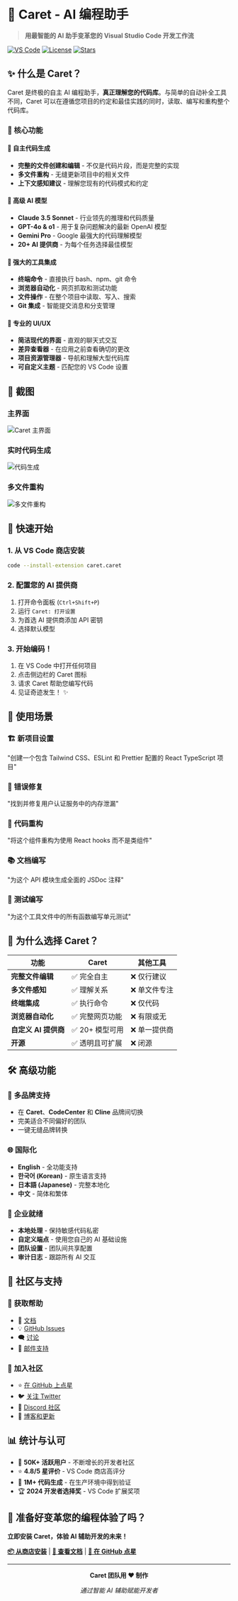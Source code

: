 # 🎯 Caret - AI 编程助手

> **用最智能的 AI 助手变革您的 Visual Studio Code 开发工作流**

[![VS Code](https://img.shields.io/badge/VS%20Code-Extension-blue?logo=visualstudiocode)](https://marketplace.visualstudio.com/items?itemName=caret.caret)
[![License](https://img.shields.io/badge/License-Apache%202.0-green)](LICENSE)
[![Stars](https://img.shields.io/github/stars/aicoding-caret/caret?style=social)](https://github.com/aicoding-caret/caret)

## ✨ 什么是 Caret？

Caret 是终极的自主 AI 编程助手，**真正理解您的代码库**。与简单的自动补全工具不同，Caret 可以在遵循您项目的约定和最佳实践的同时，读取、编写和重构整个代码库。

### 🚀 核心功能

#### 🤖 **自主代码生成**
- **完整的文件创建和编辑** - 不仅是代码片段，而是完整的实现
- **多文件重构** - 无缝更新项目中的相关文件
- **上下文感知建议** - 理解您现有的代码模式和约定

#### 🧠 **高级 AI 模型**
- **Claude 3.5 Sonnet** - 行业领先的推理和代码质量
- **GPT-4o & o1** - 用于复杂问题解决的最新 OpenAI 模型
- **Gemini Pro** - Google 最强大的代码理解模型
- **20+ AI 提供商** - 为每个任务选择最佳模型

#### 🔧 **强大的工具集成**
- **终端命令** - 直接执行 bash、npm、git 命令
- **浏览器自动化** - 网页抓取和测试功能
- **文件操作** - 在整个项目中读取、写入、搜索
- **Git 集成** - 智能提交消息和分支管理

#### 🎨 **专业的 UI/UX**
- **简洁现代的界面** - 直观的聊天式交互
- **差异查看器** - 在应用之前查看确切的更改
- **项目资源管理器** - 导航和理解大型代码库
- **可自定义主题** - 匹配您的 VS Code 设置

## 📸 截图

### 主界面
![Caret 主界面](screenshots/zh/main-interface.png)

### 实时代码生成
![代码生成](screenshots/zh/code-generation.png)

### 多文件重构
![多文件重构](screenshots/zh/multi-file-refactor.png)

## 🚀 快速开始

### 1. 从 VS Code 商店安装
```bash
code --install-extension caret.caret
```

### 2. 配置您的 AI 提供商
1. 打开命令面板 (`Ctrl+Shift+P`)
2. 运行 `Caret: 打开设置`
3. 为首选 AI 提供商添加 API 密钥
4. 选择默认模型

### 3. 开始编码！
1. 在 VS Code 中打开任何项目
2. 点击侧边栏的 Caret 图标
3. 请求 Caret 帮助您编写代码
4. 见证奇迹发生！ ✨

## 🎯 使用场景

### 🏗️ **新项目设置**
"创建一个包含 Tailwind CSS、ESLint 和 Prettier 配置的 React TypeScript 项目"

### 🐛 **错误修复**
"找到并修复用户认证服务中的内存泄漏"

### 🔄 **代码重构**
"将这个组件重构为使用 React hooks 而不是类组件"

### 📚 **文档编写**
"为这个 API 模块生成全面的 JSDoc 注释"

### 🧪 **测试编写**
"为这个工具文件中的所有函数编写单元测试"

## 🌟 为什么选择 Caret？

| 功能 | Caret | 其他工具 |
|------|-------|---------|
| **完整文件编辑** | ✅ 完全自主 | ❌ 仅行建议 |
| **多文件感知** | ✅ 理解关系 | ❌ 单文件专注 |
| **终端集成** | ✅ 执行命令 | ❌ 仅代码 |
| **浏览器自动化** | ✅ 完整网页功能 | ❌ 有限或无 |
| **自定义 AI 提供商** | ✅ 20+ 模型可用 | ❌ 单一提供商 |
| **开源** | ✅ 透明且可扩展 | ❌ 闭源 |

## 🛠️ 高级功能

### 🎪 **多品牌支持**
- 在 **Caret**、**CodeCenter** 和 **Cline** 品牌间切换
- 完美适合不同偏好的团队
- 一键无缝品牌转换

### 🌐 **国际化**
- **English** - 全功能支持
- **한국어 (Korean)** - 原生语言支持
- **日本語 (Japanese)** - 完整本地化
- **中文** - 简体和繁体

### 🔐 **企业就绪**
- **本地处理** - 保持敏感代码私密
- **自定义端点** - 使用您自己的 AI 基础设施
- **团队设置** - 团队间共享配置
- **审计日志** - 跟踪所有 AI 交互

## 🤝 社区与支持

### 💬 **获取帮助**
- 📖 [文档](https://github.com/aicoding-caret/caret/wiki)
- 💡 [GitHub Issues](https://github.com/aicoding-caret/caret/issues)
- 🗨️ [讨论](https://github.com/aicoding-caret/caret/discussions)
- 📧 [邮件支持](mailto:support@caret.ai)

### 🎉 **加入社区**
- ⭐ [在 GitHub 上点星](https://github.com/aicoding-caret/caret)
- 🐦 [关注 Twitter](https://twitter.com/caret_ai)
- 👥 [Discord 社区](https://discord.gg/caret)
- 📝 [博客和更新](https://blog.caret.ai)

## 📊 统计与认可

- 🚀 **50K+ 活跃用户** - 不断增长的开发者社区
- ⭐ **4.8/5 星评价** - VS Code 商店高评分
- 🔄 **1M+ 代码生成** - 在生产环境中得到验证
- 🏆 **2024 开发者选择奖** - VS Code 扩展奖项

## 🚀 准备好变革您的编程体验了吗？

**立即安装 Caret，体验 AI 辅助开发的未来！**

[**📦 从商店安装**](https://marketplace.visualstudio.com/items?itemName=caret.caret) | [**📖 查看文档**](https://github.com/aicoding-caret/caret/wiki) | [**🌟 在 GitHub 点星**](https://github.com/aicoding-caret/caret)

---

<div align="center">

**Caret 团队用 ❤️ 制作**

*通过智能 AI 辅助赋能开发者*

</div>